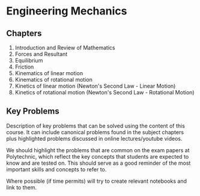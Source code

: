 
# Engineering Mechanics

## Chapters

1. Introduction and Review of Mathematics
2. Forces and Resultant
3. Equilibrium
4. Friction
5. Kinematics of linear motion
6. Kinematics of rotational motion
7. Kinetics of linear motion (Newton's Second Law - Linear Motion)
8. Kinetics of rotational motion (Newton's Second Law - Rotational Motion)

## Key Problems

Description of key problems that can be solved using the content of this course.
It can include canonical problems found in the subject chapters plus highlighted problems discussed in online lectures/youtube videos.

We should highlight the problems that are common on the exam papers at Polytechnic, which reflect the key concepts that students are expected to know and are tested on. This should serve as a good reminder of the most important skills and concepts to refer to.

Where possible (if time permits) will try to create relevant notebooks and link to them. 